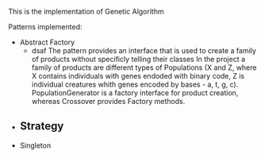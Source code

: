 This is the implementation of Genetic Algorithm

Patterns implemented:
- Abstract Factory
  - dsaf
    The pattern provides an interface that is used to create a family of products without specificly telling their classes
    In the project a family of products are different types of Populations (X and Z, where X contains individuals with genes endoded with binary code, Z is individual creatures whith genes encoded by bases - a, t, g, c).
    PopulationGenerator is a factory interface for product creation, whereas Crossover provides Factory methods.
- Strategy
  - 
- Singleton

